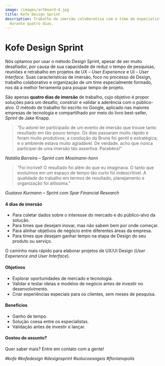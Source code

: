 ```yaml
---
image: /images/artboard-4.jpg
title: Kofe Design Sprint
description: Trabalho de imersão colaborativa com o time de especialistas
  durante quatro dias.
---
```

# Kofe Design Sprint

Nós optamos por usar o método Design Sprint, apesar de ser muito desafiador, por causa de sua capacidade de reduz o tempo de pesquisas, reuniões e retrabalho em projetos de UX – *User Experience* e UI – *User Interface*. Suas características de imersão, foco no processo de Design, trabalho colaborativo e organização de um time especialmente formado, nos dá a melhor ferramenta para poupar tempo de projeto.

São apenas **quatro dias de imersão** de trabalho, cujo objetivo é propor soluções para um desafio, construir e validar a aderência com o público-alvo. O método de trabalho foi escrito no Google, aplicado nas maiores empresas de tecnologia e compartilhado por meio do livro best-seller, *Sprint* de Jake Knapp.

> "Eu adorei ter participado de um evento de imersão que trouxe tanto resultado em tão pouco tempo. Os dias passaram muito rápido e foram muito produtivos; a condução da Bruna foi gentil e estratégica; e o ambiente estava muito agradável. De verdade, acho que nunca participei de uma imersão tão assertiva. Parabéns!"

*Natália Barreira – Sprint com Mosimann-horn*

> "Foi incrível! O resultado foi além do que eu imaginava. O tanto que evoluímos em um espaço de tempo tão curto foi indescritível. A qualidade do trabalho em termos de resultado, planejamento e organização foi altíssima."

*Gustavo Kurmann – Sprint com Spar Financial Research*

#### 4 dias de imersão

* Para coletar dados sobre o interesse do mercado e do público-alvo da solução.
* Para times que desejam inovar, mas não sabem bem por onde começar.
* Para alinhar objetivos de negócio entre diferentes áreas da empresa.
* Para times que desejam ganhar tempo na etapa de Design do seu produto ou serviço.

O caminho mais rápido para elaborar projetos de UX/UI Design (*User Experience and User Interface*).

#### Objetivos

* Explorar oportunidades de mercado e tecnologia.
* Validar e testar ideias e modelos de negócio antes de investir no desenvolvimento.
* Criar experiências especiais para os clientes, sem meses de pesquisa.

#### Benefícios

* Ganho de tempo.
* Solução coesa entre os especialistas.
* Validação antes de investir e lançar.

#### **Gostou do assunto?**

Quer saber mais? Entre em contato com a gente!

*\#kofe #kofedesign #designsprint #solucoesageis #florianopolis*